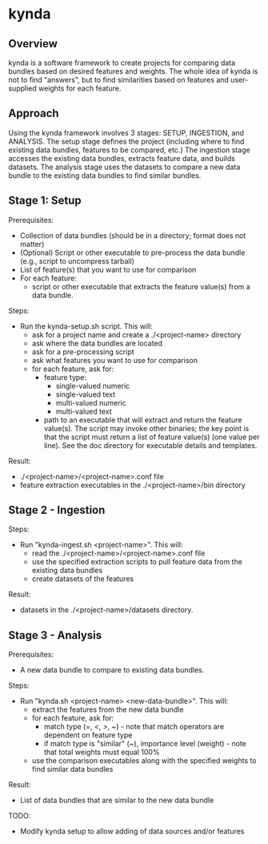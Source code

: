 # kynda
## Overview
kynda is a software framework to create projects for comparing data bundles based on desired features and weights.  The whole idea of kynda is not to find "answers", but to find similarities based on features and user-supplied weights for each feature.

## Approach
Using the kynda framework involves 3 stages:  SETUP, INGESTION, and ANALYSIS.  The setup stage defines the project (including where to find existing data bundles, features to be compared, etc.)  The ingestion stage accesses the existing data bundles, extracts feature data, and builds datasets.  The analysis stage uses the
datasets to compare a new data bundle to the existing data bundles to find similar bundles.

## Stage 1: Setup
Prerequisites:
* Collection of data bundles (should be in a directory; format does not matter)
* (Optional) Script or other executable to pre-process the data bundle (e.g., script to uncompress tarball)
* List of feature(s) that you want to use for comparison
* For each feature:
  * script or other executable that extracts the feature value(s) from a data bundle.
  
Steps:
* Run the kynda-setup.sh script.  This will:
  * ask for a project name and create a .\/\<project-name\> directory
  * ask where the data bundles are located
  * ask for a pre-processing script
  * ask what features you want to use for comparison
  * for each feature, ask for:
    * feature type:
      * single-valued numeric
      * single-valued text
      * multi-valued numeric
      * multi-valued text
    * path to an executable that will extract and return the feature value(s).  The script may invoke other binaries; the key point is that the script must return a list of feature value(s) (one value per line).  See the doc directory for executable details and templates.

Result:
* .\/\<project-name\>\/\<project-name\>.conf file
* feature extraction executables in the .\/\<project-name\>\/bin directory
  
## Stage 2 - Ingestion
Steps:
* Run "kynda-ingest.sh \<project-name\>".  This will:
  * read the .\/\<project-name\>\/\<project-name\>.conf file
  * use the specified extraction scripts to pull feature data from the existing data bundles
  * create datasets of the features
    
Result:
* datasets in the .\/\<project-name\>/datasets directory.

## Stage 3 - Analysis
Prerequisites:
* A new data bundle to compare to existing data bundles.

Steps:
* Run "kynda.sh \<project-name\> \<new-data-bundle\>".  This will:
  * extract the features from the new data bundle
  * for each feature, ask for:
    * match type (=, <, >, ~) - note that match operators are dependent on feature type
    * if match type is "similar" (~), importance level (weight) - note that total weights must equal 100% 
  * use the comparison executables along with the specified weights to find similar data bundles

Result:
* List of data bundles that are similar to the new data bundle

TODO:
* Modify kynda setup to allow adding of data sources and/or features
